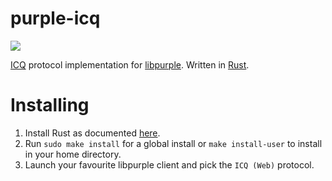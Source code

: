 # purple-icq

![](https://github.com/Flared/purple-icq/workflows/CI/badge.svg)

[ICQ](https://icq.com/) protocol implementation for [libpurple](https://developer.pidgin.im/). Written in [Rust](https://www.rust-lang.org/).

# Installing

1. Install Rust as documented [here](https://www.rust-lang.org/tools/install).
2. Run ``sudo make install`` for a global install or ``make install-user`` to install in your home directory.
3. Launch your favourite libpurple client and pick the `ICQ (Web)` protocol.
